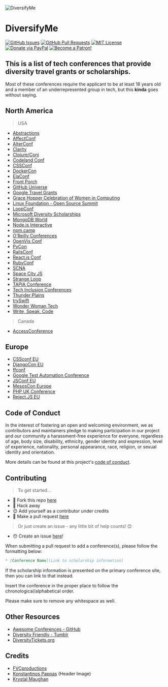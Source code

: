 ![DiversifyMe](https://cdn.dribbble.com/users/740218/screenshots/4478234/characters-dan.png)

# DiversifyMe

[![GitHub Issues](https://img.shields.io/github/issues/fvcproductions/diversify-me.svg?style=flat-square)](https://github.com/fvcproductions/diversify-me/issues) [![GitHub Pull Requests](https://img.shields.io/github/issues-pr/fvcproductions/diversify-me.svg?style=flat-square)](https://github.com/fvcproductions/diversify-me/pulls) [![MIT License](https://img.shields.io/github/license/fvcproductions/diversify-me.svg?style=flat-square)](http://badges.mit-license.org) [![Donate via PayPal](https://img.shields.io/badge/Donate-PayPal-blue.svg?style=flat-square)](http://paypal.me/fvcproductions) [![Become a Patron!](https://img.shields.io/badge/Patreon-Become%20a%20Patron!-orange.svg?style=flat-square)](https://www.patreon.com/fvcproductions)

## This is a list of tech conferences that provide diversity travel grants or scholarships.

Most of these conferences require the applicant to be at least 18 years old and a member of an underrepresented group in tech, but this **kinda** goes without saying.

## North America

> USA

* [Abstractions](http://abstractions.io/scholarship/)
* [AffectConf](https://affectconf.com/scholarships/)
* [AlterConf](http://www.alterconf.com/)
* [Clarity](https://www.clarityconf.com/apply-for-scholarship)
* [Clojure/Conj](http://clojure-conj.org/opportunity)
* [Codeland Conf](http://codelandconf.com/)
* [CSSConf](https://2016.cssconf.com/diversity-scholarship/)
* [DockerCon](https://2017.dockercon.com/giving-back/)
* [ElaConf](http://elaconf.com/grants/)
* [Front Porch](http://frontporch.io/)
* [GitHub Universe](https://github.com/blog/2410-scholarships-and-accessibility-at-github-universe)
* [Google Travel Grants](https://www.google.com/edu/scholarships/google-travel-and-conference-grants/#!north-america)
* [Grace Hopper Celebration of Women in Computing](https://ghc.anitaborg.org/2017-student-academic/2017-scholarships/)
* [Linux Foundation - Open Source Summit](http://events.linuxfoundation.org/events/open-source-summit-north-america/attend/scholarship-opportunities)
* [LoopConf](https://loopconf.com/scholarships/)
* [Microsoft Diversity Scholarships](https://careers.microsoft.com/students/scholarships)
* [MongoDB World](https://www.mongodb.com/mongodb-diversity-scholarship)
* [Node.js Interactive](http://events.linuxfoundation.org/events/node-interactive/attend/diversityscholarship)
* [npm.camp](http://npm.camp/)
* [O'Reilly Conferences](http://www.oreilly.com/conferences/diversity-application.csp)
* [OpenVis Conf](https://openvisconf.com/diversity-scholarship-application/)
* [PyCon](https://us.pycon.org/2017/assistance/)
* [RailsConf](http://railsconf.com/scholarships)
* [React.js Conf](https://facebook.github.io/react/blog/2015/12/04/react-js-conf-2016-diversity-scholarship.html)
* [RubyConf](http://rubyconf.org/scholarship)
* [SCNA](https://scna.softwarecraftsmanship.org/)
* [Space City JS](https://ti.to/spacecityjs/space-city-js-2016/)
* [Strange Loop](http://www.thestrangeloop.com/opportunity.html)
* [TAPIA Conference](http://tapiaconference.org/participate/scholarships/)
* [Tech Inclusion Conferences](http://techinclusion.co/scholarship-application/)
* [Thunder Plains](http://thunderplainsconf.com/)
* [trySwift](https://blog.tryswift.co/try-swift-nyc-diversity-scholarships)
* [Wonder Woman Tech](https://wonderwomentech.com/about-wonder-women-tech/wearechangemakers/scholarship-application/)
* [Write, Speak, Code](http://www.writespeakcode.com/)

> Canada

* [AccessConference](http://accessconference.ca/about-access-2017/diversity-scholarship-2017/)

## Europe

* [CSSconf EU](http://2015.cssconf.eu/scholarships/)
* [DjangoCon EU](https://2017.djangocon.eu/financial-assistance/)
* [ffconf](https://2017.ffconf.org/scholarship)
* [Google Test Automation Conference](https://testing.googleblog.com/2017/05/gtac-diversity-scholarship.html)
* [JSConf EU](http://2015.cssconf.eu/scholarships/)
* [MesosCon Europe](http://events.linuxfoundation.org/events/mesoscon-europe/attend/scholarship)
* [PHP UK Conference](http://phpconference.co.uk/diversity/)
* [Reject.JS EU](http://2015.cssconf.eu/scholarships/)

## Code of Conduct

In the interest of fostering an open and welcoming environment, we as contributors and maintainers pledge to making participation in our project and our community a harassment-free experience for everyone, regardless of age, body size, disability, ethnicity, gender identity and expression, level of experience, nationality, personal appearance, race, religion, or sexual identity and orientation.

More details can be found at this project's [code of conduct](.github/CODE_OF_CONDUCT.md).

## Contributing

> To get started...

* 🍴 Fork this repo [here](https://github.com/fvcproductions/diversify-me#fork-destination-box)
* 🔨 Hack away
* 😊 Add yourself as a contributor under credits
* 🔧 Make a pull request [here](https://github.com/fvcproductions/diversify-me/compare)

> Or just create an issue - any little bit of help counts! 😊

* 😯 Create an issue [here](https://github.com/fvcproductions/diversify-me/issues)!

When submitting a pull request to add a conference(s), please follow the formatting below:

```markdown
* [Conference Name](Link to scholarship information)
```

If the scholarship information is presented on the primary conference site, then you can link to that instead.

Insert the conference in the proper place to follow the chronological/alphabetical order.

Please make sure to remove any whitespace as well.

## Other Resources

* [Awesome Conferences - GitHub](https://github.com/RichardLitt/awesome-conferences)
* [Diversity Friendly - Tumblr](http://diversityfriendly.co/)
* [DiversityTickets.org](https://diversitytickets.org/)

## Credits

* [FVCproductions](http://fvcproductions.com)
* [Konstantinos Pappas](https://dribbble.com/shots/4478234-Diverse-People) (Header Image)
* [Krystal Maughan](https://kammitama5.github.io/about/)

